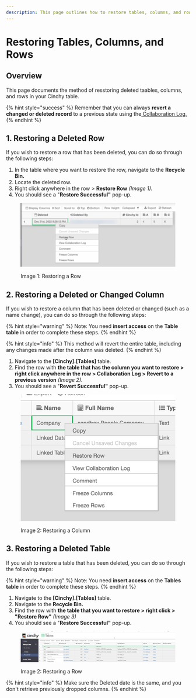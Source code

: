```yaml
---
description: This page outlines how to restore tables, columns, and rows in Cinchy
---
```


# Restoring Tables, Columns, and Rows

## Overview

This page documents the method of resstoring deleted taables, columns, and rows in your Cinchy table.

{% hint style="success" %}
Remember that you can always **revert a changed or deleted record** to a previous state using the[ Collaboration Log.](https://platform.docs.cinchy.com/guides-for-using-cinchy/user-guides/data-management#6.-collaboration-log)
{% endhint %}

## 1. Restoring a Deleted Row

If you wish to restore a row that has been deleted, you can do so through the following steps:

1. In the table where you want to restore the row, navigate to the **Recycle Bin.**
2. Locate the deleted row.
3. Right click anywhere in the row > **Restore Row** _(Image 1)._
4. You should see a "**Restore Successful"** pop-up.

<figure><img src="../../../.gitbook/assets/image (225).png" alt=""><figcaption><p>Image 1: Restoring a Row</p></figcaption></figure>

## 2. Restoring a Deleted or Changed Column

If you wish to restore a column that has been deleted or changed (such as a name change), you can do so through the following steps:

{% hint style="warning" %}
Note: You need **insert access** on the **Table table** in order to complete these steps.
{% endhint %}

{% hint style="info" %}
This method will revert the entire table, including any changes made after the column was deleted.
{% endhint %}

1. Navigate to the **\[Cinchy].\[Tables]** table.
2. Find the row with **the table that has the column you want to restore > right click anywhere in the row > Collaboration Log > Revert to a previous version** _(Image 2)._
3. You should see a "**Revert Successful"** pop-up.

<figure><img src="../../../.gitbook/assets/image (242).png" alt=""><figcaption><p>Image 2: Restoring a Column</p></figcaption></figure>

## 3. Restoring a Deleted Table

If you wish to restore a table that has been deleted, you can do so through the following steps:

{% hint style="warning" %}
Note: You need **insert access** on the **Tables table** in order to complete these steps.
{% endhint %}

1. Navigate to the **\[Cinchy].\[Tables]** table.
2. Navigate to the **Recycle Bin.**
3. Find the row with **the table that you want to restore > right click > "Restore Row"** _(Image 3)_
4. You should see a "**Restore Successful"** pop-up.

<figure><img src="../../../.gitbook/assets/701FC46A-F5CB-4736-8CC1-CDB22D2E9601.png" alt=""><figcaption><p>Image 2: Restoring a Row</p></figcaption></figure>

{% hint style="info" %}
Make sure the Deleted date is the same, and you don't retrieve previously dropped columns.
{% endhint %}
